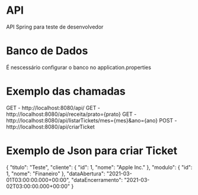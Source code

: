 # API
API Spring para teste de desenvolvedor

# Banco de Dados
É nescessário configurar o banco no application.properties

# Exemplo das chamadas
GET - http://localhost:8080/api/
GET - http://localhost:8080/api/receita/prato={prato}
GET - http://localhost:8080/api/listarTickets/mes={mes}&ano={ano}
POST - http://localhost:8080/api/criarTicket

# Exemplo de Json para criar Ticket
{
	"titulo": "Teste",
	"cliente": {
		"id": 1,
		"nome": "Apple Inc."
	},
	"modulo": {
		"id": 1,
		"nome": "Finaneiro"
	},
	"dataAbertura": "2021-03-01T03:00:00.000+00:00",
	"dataEncerramento": "2021-03-02T03:00:00.000+00:00"
}
